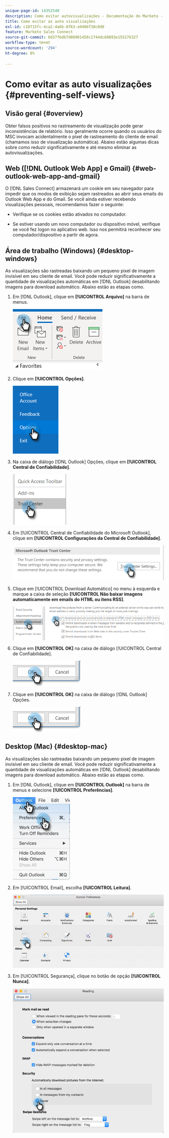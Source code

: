 ```yaml
---
unique-page-id: 14352540
description: Como evitar autovisualizações - Documentação do Marketo - Documentação do produto
title: Como evitar as auto visualizações
exl-id: c18715fc-4ca2-4a6b-8f63-a9406f30c0d8
feature: Marketo Sales Connect
source-git-commit: 0d37fbdb7d08901458c1744dc68893e155176327
workflow-type: tm+mt
source-wordcount: '294'
ht-degree: 0%

---
```


# Como evitar as auto visualizações {#preventing-self-views}

## Visão geral {#overview}

Obter falsos positivos no rastreamento de visualização pode gerar inconsistências de relatório. Isso geralmente ocorre quando os usuários do MSC invocam acidentalmente o pixel de rastreamento do cliente de email (chamamos isso de visualização automática). Abaixo estão algumas dicas sobre como reduzir significativamente e até mesmo eliminar as autovisualizações.

## Web ([!DNL Outlook Web App] e Gmail) {#web-outlook-web-app-and-gmail}

O [!DNL Sales Connect] armazenará um cookie em seu navegador para impedir que os modos de exibição sejam rastreados ao abrir seus emails do Outlook Web App e do Gmail. Se você ainda estiver recebendo visualizações pessoais, recomendamos fazer o seguinte:

* Verifique se os cookies estão ativados no computador.

* Se estiver usando um novo computador ou dispositivo móvel, verifique se você fez logon no aplicativo web. Isso nos permitirá reconhecer seu computador/dispositivo a partir de agora.

## Área de trabalho (Windows) {#desktop-windows}

As visualizações são rastreadas baixando um pequeno pixel de imagem invisível em seu cliente de email. Você pode reduzir significativamente a quantidade de visualizações automáticas em [!DNL Outlook] desabilitando imagens para download automático. Abaixo estão as etapas como.

1. Em [!DNL Outlook], clique em **[!UICONTROL Arquivo]** na barra de menus.

   ![](assets/win-1.png)

1. Clique em **[!UICONTROL Opções]**.

   ![](assets/win-2.png)

1. Na caixa de diálogo [!DNL Outlook] Opções, clique em **[!UICONTROL Central de Confiabilidade]**.

   ![](assets/win-3.png)

1. Em [!UICONTROL Central de Confiabilidade do Microsoft Outlook], clique em **[!UICONTROL Configurações da Central de Confiabilidade]**.

   ![](assets/win-4.png)

1. Clique em [!UICONTROL Download Automático] no menu à esquerda e marque a caixa de seleção **[!UICONTROL Não baixar imagens automaticamente em emails do HTML ou itens RSS]**.

   ![](assets/win-5.png)

1. Clique em **[!UICONTROL OK]** na caixa de diálogo [!UICONTROL Central de Confiabilidade].

   ![](assets/win-6.png)

1. Clique em **[!UICONTROL OK]** na caixa de diálogo [!DNL Outlook] Opções.

   ![](assets/win-6.png)

## Desktop (Mac) {#desktop-mac}

As visualizações são rastreadas baixando um pequeno pixel de imagem invisível em seu cliente de email. Você pode reduzir significativamente a quantidade de visualizações automáticas em [!DNL Outlook] desabilitando imagens para download automático. Abaixo estão as etapas como.

1. Em [!DNL Outlook], clique em **[!UICONTROL Outlook]** na barra de menus e selecione **[!UICONTROL Preferências]**.

   ![](assets/mac-1.png)

1. Em [!UICONTROL Email], escolha **[!UICONTROL Leitura]**.

   ![](assets/mac-2.png)

1. Em [!UICONTROL Segurança], clique no botão de opção **[!UICONTROL Nunca]**.

   ![](assets/mac-3.png)
